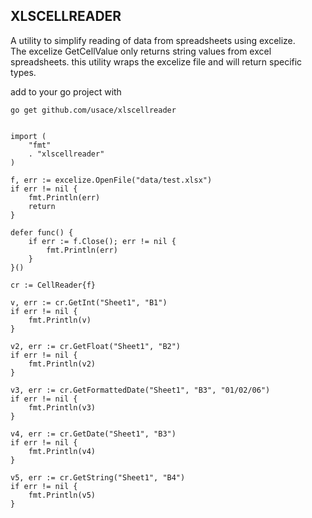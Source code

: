 ## XLSCELLREADER
A utility to simplify reading of data from spreadsheets using excelize.  <br>
The excelize GetCellValue only returns string values from excel spreadsheets.  this utility wraps the excelize file and will return specific types. 

add to your go project with
```
go get github.com/usace/xlscellreader
```


```golang

import (
    "fmt"
    . "xlscellreader"
)

f, err := excelize.OpenFile("data/test.xlsx")
if err != nil {
    fmt.Println(err)
    return
}

defer func() {
    if err := f.Close(); err != nil {
        fmt.Println(err)
    }
}()

cr := CellReader{f}

v, err := cr.GetInt("Sheet1", "B1")
if err != nil {
    fmt.Println(v)
}

v2, err := cr.GetFloat("Sheet1", "B2")
if err != nil {
    fmt.Println(v2)
}

v3, err := cr.GetFormattedDate("Sheet1", "B3", "01/02/06")
if err != nil {
    fmt.Println(v3)
}

v4, err := cr.GetDate("Sheet1", "B3")
if err != nil {
    fmt.Println(v4)
}

v5, err := cr.GetString("Sheet1", "B4")
if err != nil {
    fmt.Println(v5)
}
```
